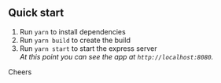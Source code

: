 ## Quick start

1. Run `yarn` to install dependencies
1. Run `yarn build` to create the build
1. Run `yarn start` to start the express server <br />
   *At this point you can see the app at `http://localhost:8080`.*

Cheers
